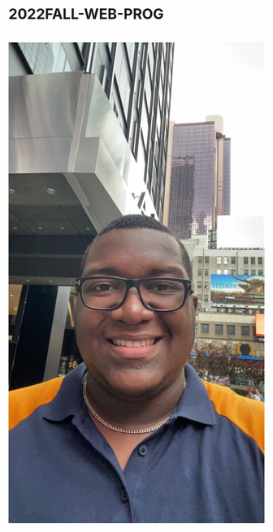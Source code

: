 # 2022FALL-WEB-PROG
# 
![My Picture](https://github.com/kyler0b/2022FALL-WEB-PROG/blob/main/IMG_1538.jpg?width=50) 